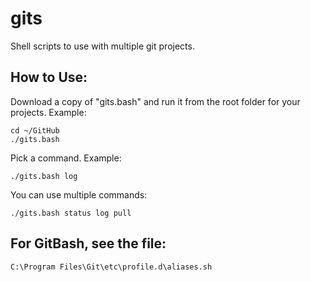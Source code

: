 # gits

Shell scripts to use with multiple git projects.


## How to Use:

Download a copy of "gits.bash" and run it from the root folder for your projects. Example:

    cd ~/GitHub
    ./gits.bash

Pick a command. Example:

    ./gits.bash log

You can use multiple commands:

    ./gits.bash status log pull

## For GitBash, see the file:

    C:\Program Files\Git\etc\profile.d\aliases.sh
